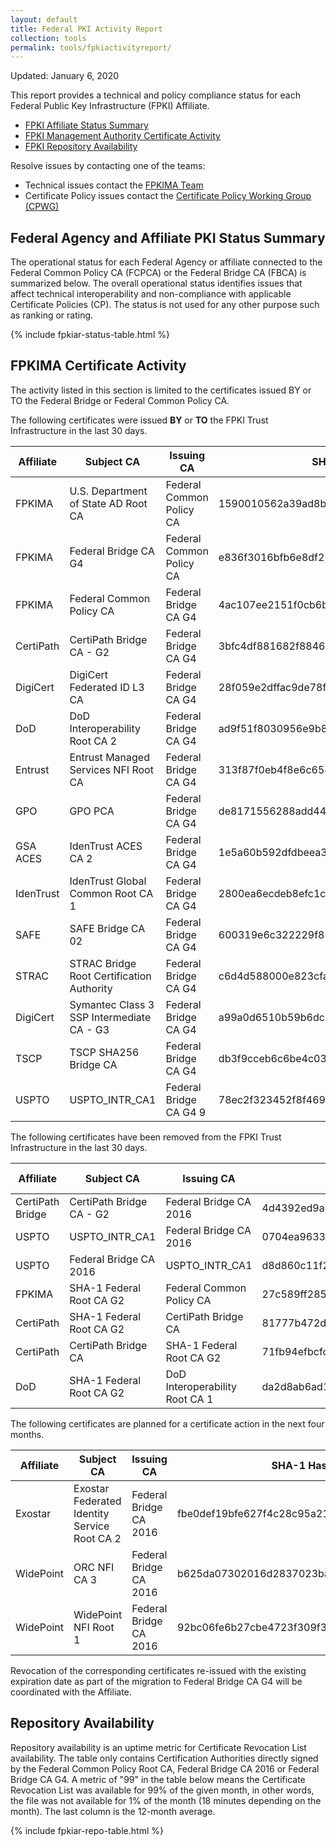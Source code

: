 ```yaml
---
layout: default 
title: Federal PKI Activity Report
collection: tools
permalink: tools/fpkiactivityreport/
---
```


Updated: January 6, 2020

This report provides a technical and policy compliance status for each Federal Public Key Infrastructure (FPKI) Affiliate.

- [FPKI Affiliate Status Summary](#fpki-affiliate-status-summary)
- [FPKI Management Authority Certificate Activity](#fpkima-certificate-activity)
- [FPKI Repository Availability](#repository-availability)

Resolve issues by contacting one of the teams:  

- Technical issues contact the [FPKIMA Team](mailto:fpki-help@gsa.gov) 
- Certificate Policy issues contact the [Certificate Policy Working Group (CPWG)](mailto:fpkipa_cpwg@listserv.gsa.gov)  

## Federal Agency and Affiliate PKI Status Summary
The operational status for each Federal Agency or affiliate connected to the Federal Common Policy CA (FCPCA) or the Federal Bridge CA (FBCA) is summarized below. The overall operational status identifies issues that affect technical interoperability and non-compliance with applicable Certificate Policies (CP). The status is not used for any other purpose such as ranking or rating.

{% include fpkiar-status-table.html %}

## FPKIMA Certificate Activity
The activity listed in this section is limited to the certificates issued BY or TO the Federal Bridge or Federal Common Policy CA.

The following certificates were issued **BY** or **TO** the FPKI Trust Infrastructure in the last 30 days.

| Affiliate | Subject CA | Issuing CA | SHA-1 Hash | Issued Date |
| --------- | ---------- | ---------- | ---------- | ----------- |
| FPKIMA |	U.S. Department of State AD Root CA	| Federal Common Policy CA	|1590010562a39ad8b1455acf76c03737aebf6	|	12/18/2019 |
| FPKIMA |	Federal Bridge CA G4	| Federal Common Policy CA	| e836f3016bfb6e8df274f27fd8a4a5054517b0f1 | 12/12/2019 |
| FPKIMA	| Federal Common Policy CA	| Federal Bridge CA G4	| 4ac107ee2151f0cb6b54ef350759f7bb51a3fca2 | 12/12/2019 |
| CertiPath |	CertiPath Bridge CA - G2	| Federal Bridge CA G4	| 3bfc4df881682f8846bff486d422025aee7494d8 | 12/12/2019 |
| DigiCert	| DigiCert Federated ID L3 CA	| Federal Bridge CA G4	| 28f059e2dffac9de78fb7a1670c082dad2522d3b | 12/16/2019 |
| DoD	| DoD Interoperability Root CA 2	| Federal Bridge CA G4	| ad9f51f8030956e9b85423256911868fd7a370cb	| 12/16/2019 |
| Entrust	| Entrust Managed Services NFI Root CA	| Federal Bridge CA G4	| 313f87f0eb4f8e6c658f5e66f58764282c54fba4 | 12/16/2019 |
| GPO	| GPO PCA	| Federal Bridge CA G4	| de8171556288add44e16d631653c46adab4dcf79 | 12/16/2019 |
| GSA ACES |	IdenTrust ACES CA 2	| Federal Bridge CA G4	| 1e5a60b592dfdbeea3d99a5225abc5e2239b987e | 12/17/2019 |
| IdenTrust	| IdenTrust Global Common Root CA 1	| Federal Bridge CA G4	| 2800ea6ecdeb8efc1cf4c042d712e8622e0cbb1a | 12/17/2019 |
| SAFE	| SAFE Bridge CA 02	| Federal Bridge CA G4	| 600319e6c322229f88e0f434ba96fb0dfd00252e | 12/17/2019 |
| STRAC	| STRAC Bridge Root Certification Authority	| Federal Bridge CA G4	| c6d4d588000e823cfaf2ecf551ebcd3827fd71b6 | 12/17/2019 |
| DigiCert	| Symantec Class 3 SSP Intermediate CA - G3	| Federal Bridge CA G4	| a99a0d6510b59b6dc92270eae1f24fbc21d2dcce | 12/18/2019 |
| TSCP	| TSCP SHA256 Bridge CA	| Federal Bridge CA G4	| db3f9cceb6c6be4c03e0997070d09e7e0e7ee38a | 12/18/2019 |
| USPTO	| USPTO_INTR_CA1	| Federal Bridge CA G4	9| 78ec2f323452f8f46932b8550663d68b6e96af7 | 12/12/2019 |


The following certificates have been removed from the FPKI Trust Infrastructure in the last 30 days.

| Affiliate | Subject CA | Issuing CA | SHA-1 Hash | Expiration Date | Action |
| --------- | ---------- | ---------- | ------ | ------ | ------ |
| CertiPath Bridge	| CertiPath Bridge CA - G2	| Federal Bridge CA 2016	| 4d4392ed9abaa619c97dd4ce668937f5d486f1c9	| 12/15/2019 | Expired |
| USPTO	| USPTO_INTR_CA1	| Federal Bridge CA 2016	| 0704ea9633a45a9a39123bac28be01078c6bfd3a	| 12/15/2019 | Expired |
| USPTO	| Federal Bridge CA 2016	| USPTO_INTR_CA1	| d8d860c11f216ad1fe07e15caf19b3083c83dbba	| 12/19/2019 | Expired |
| FPKIMA	| SHA-1 Federal Root CA G2	| Federal Common Policy CA	| 27c589ff2853bd1949cfa433f36a5e285b2e2c7c	| 12/31/2019 | Expired |
| CertiPath	| SHA-1 Federal Root CA G2	| CertiPath Bridge CA |	81777b472d6d561d1774d12322f827cab9ff534b	| 12/31/2019 | Expired |
| CertiPath	| CertiPath Bridge CA	| SHA-1 Federal Root CA G2	| 71fb94efbcfc8fffaab00db73e92da36a0e601fa	| 12/29/2019 | Expired |
| DoD	| SHA-1 Federal Root CA G2	| DoD Interoperability Root CA 1	| da2d8ab6ad1a2fe94fbbb8f0e4f887922d2a20bd	| 10/30/2020 | Expired |


The following certificates are planned for a certificate action in the next four months.

| Affiliate | Subject CA | Issuing CA | SHA-1 Hash | Expiration Date | Action |
| --------- | ---------- | ---------- | ---------- | ---------- | -------- |
| Exostar |  Exostar Federated Identity Service Root CA 2 | Federal Bridge CA 2016 | fbe0def19bfe627f4c28c95a211acd7cc3c7afb2 | 4/30/2020 | Re-issue |
| WidePoint | ORC NFI CA 3 | Federal Bridge CA 2016 | b625da07302016d2837023bab94b6e0d76fc2e45 | 7/17/2021 | Revoke due to migration |
| WidePoint	| WidePoint NFI Root 1	| Federal Bridge CA 2016	| 92bc06fe6b27cbe4723f309f34681fc57c8166ce	| 8/6/2022 | Revoke due to migration |

Revocation of the corresponding certificates re-issued with the existing expiration date as part of the migration to Federal Bridge CA G4 will be coordinated with the Affiliate.

## Repository Availability 
Repository availability is an uptime metric for Certificate Revocation List availability. The table only contains Certification Authorities directly signed by the Federal Common Policy Root CA, Federal Bridge CA 2016 or Federal Bridge CA G4. A metric of "99" in the table below means the Certificate Revocation List was available for 99% of the given month, in other words, the file was not available for 1% of the month (18 minutes depending on the month). The last column is the 12-month average.

{% include fpkiar-repo-table.html %}
